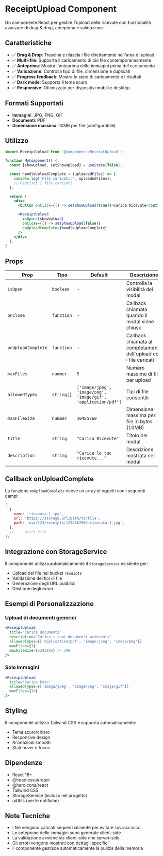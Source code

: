 # ReceiptUpload Component

Un componente React per gestire l'upload delle ricevute con funzionalità avanzate di drag & drop, anteprima e validazione.

## Caratteristiche

- ✅ **Drag & Drop**: Trascina e rilascia i file direttamente nell'area di upload
- ✅ **Multi-file**: Supporta il caricamento di più file contemporaneamente
- ✅ **Anteprima**: Mostra l'anteprima delle immagini prima del caricamento
- ✅ **Validazione**: Controlla tipo di file, dimensione e duplicati
- ✅ **Progress feedback**: Mostra lo stato di caricamento e i risultati
- ✅ **Dark mode**: Supporta il tema scuro
- ✅ **Responsive**: Ottimizzato per dispositivi mobili e desktop

## Formati Supportati

- **Immagini**: JPG, PNG, GIF
- **Documenti**: PDF
- **Dimensione massima**: 10MB per file (configurabile)

## Utilizzo

```jsx
import ReceiptUpload from '@components/ReceiptUpload';

function MyComponent() {
  const [showUpload, setShowUpload] = useState(false);

  const handleUploadComplete = (uploadedFiles) => {
    console.log('File caricati:', uploadedFiles);
    // Gestisci i file caricati
  };

  return (
    <div>
      <button onClick={() => setShowUpload(true)}>Carica Ricevute</button>

      <ReceiptUpload
        isOpen={showUpload}
        onClose={() => setShowUpload(false)}
        onUploadComplete={handleUploadComplete}
      />
    </div>
  );
}
```

## Props

| Prop               | Tipo       | Default                                                       | Descrizione                                                        |
| ------------------ | ---------- | ------------------------------------------------------------- | ------------------------------------------------------------------ |
| `isOpen`           | `boolean`  | -                                                             | Controlla la visibilità del modal                                  |
| `onClose`          | `function` | -                                                             | Callback chiamata quando il modal viene chiuso                     |
| `onUploadComplete` | `function` | -                                                             | Callback chiamata al completamento dell'upload con i file caricati |
| `maxFiles`         | `number`   | `5`                                                           | Numero massimo di file per upload                                  |
| `allowedTypes`     | `string[]` | `['image/jpeg', 'image/png', 'image/gif', 'application/pdf']` | Tipi di file consentiti                                            |
| `maxFileSize`      | `number`   | `10485760`                                                    | Dimensione massima per file in bytes (10MB)                        |
| `title`            | `string`   | `"Carica Ricevute"`                                           | Titolo del modal                                                   |
| `description`      | `string`   | `"Carica le tue ricevute..."`                                 | Descrizione mostrata nel modal                                     |

## Callback onUploadComplete

La funzione `onUploadComplete` riceve un array di oggetti con i seguenti campi:

```javascript
[
  {
    name: 'ricevuta-1.jpg',
    url: 'https://storage.url/path/to/file',
    path: 'user123/receipts/1234567890-ricevuta-1.jpg',
  },
  // ... altri file
];
```

## Integrazione con StorageService

Il componente utilizza automaticamente il `StorageService` esistente per:

- Upload dei file nel bucket `receipts`
- Validazione dei tipi di file
- Generazione degli URL pubblici
- Gestione degli errori

## Esempi di Personalizzazione

### Upload di documenti generici

```jsx
<ReceiptUpload
  title="Carica Documenti"
  description="Carica i tuoi documenti aziendali"
  allowedTypes={['application/pdf', 'image/jpeg', 'image/png']}
  maxFiles={3}
  maxFileSize={5242880} // 5MB
/>
```

### Solo immagini

```jsx
<ReceiptUpload
  title="Carica Foto"
  allowedTypes={['image/jpeg', 'image/png', 'image/gif']}
  maxFiles={10}
/>
```

## Styling

Il componente utilizza Tailwind CSS e supporta automaticamente:

- Tema scuro/chiaro
- Responsive design
- Animazioni smooth
- Stati hover e focus

## Dipendenze

- React 18+
- @headlessui/react
- @heroicons/react
- Tailwind CSS
- StorageService (incluso nel progetto)
- uiUtils (per le notifiche)

## Note Tecniche

- I file vengono caricati sequenzialmente per evitare sovraccarico
- Le anteprime delle immagini sono generate client-side
- La validazione avviene sia client-side che server-side
- Gli errori vengono mostrati con dettagli specifici
- Il componente gestisce automaticamente la pulizia della memoria
